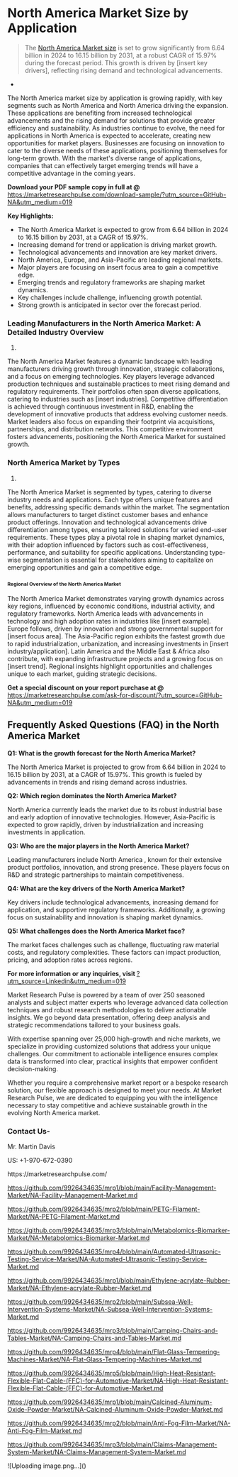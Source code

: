 <h1>North America  Market&nbsp;Size by Application</h1><blockquote><p>The <a href="https://marketresearchpulse.com/download-sample/?utm_source=GitHub-NA&amp;utm_medium=019">North America  Market size</a> is set to grow significantly from 6.64 billion in 2024 to 16.15 billion by 2031, at a robust CAGR of 15.97% during the forecast period. This growth is driven by [insert key drivers], reflecting rising demand and technological advancements.</p></blockquote><ul><li></li></ul><p>The North America  market size by application is growing rapidly, with key segments such as North America  and North America  driving the expansion. These applications are benefiting from increased technological advancements and the rising demand for solutions that provide greater efficiency and sustainability. As industries continue to evolve, the need for applications in North America  is expected to accelerate, creating new opportunities for market players. Businesses are focusing on innovation to cater to the diverse needs of these applications, positioning themselves for long-term growth. With the market's diverse range of applications, companies that can effectively target emerging trends will have a competitive advantage in the coming years.</p><p><strong>Download your PDF sample copy in full at @ </strong><a href="https://marketresearchpulse.com/download-sample/?utm_source=GitHub-NA&amp;utm_medium=019">https://marketresearchpulse.com/download-sample/?utm_source=GitHub-NA&amp;utm_medium=019</a></p><p><strong>Key Highlights: </strong></p><ul><li>The North America  Market is expected to grow from 6.64 billion in 2024 to 16.15 billion by 2031, at a CAGR of 15.97%.</li><li>Increasing demand for trend or application is driving market growth.</li><li>Technological advancements and innovation are key market drivers.</li><li>North America, Europe, and Asia-Pacific are leading regional markets.</li><li>Major players are focusing on insert focus area to gain a competitive edge.</li><li>Emerging trends and regulatory frameworks are shaping market dynamics.</li><li>Key challenges include challenge, influencing growth potential.</li><li>Strong growth is anticipated in sector over the forecast period.</li></ul><h3>Leading Manufacturers in the North America  Market: A Detailed Industry Overview</h3><ol><li></li></ol><div class="flex max-w-full flex-col flex-grow"><div class="min-h-8 text-message flex w-full flex-col items-end gap-2 whitespace-normal break-words [.text-message+&amp;]:mt-5" dir="auto" data-message-author-role="assistant" data-message-id="fd8432e4-4910-450d-b182-61b7bfb0a01f" data-message-model-slug="gpt-4o"><div class="flex w-full flex-col gap-1 empty:hidden first:pt-[3px]"><div class="markdown prose w-full break-words dark:prose-invert light"><p>The North America  Market features a dynamic landscape with leading manufacturers driving growth through innovation, strategic collaborations, and a focus on emerging technologies. Key players leverage advanced production techniques and sustainable practices to meet rising demand and regulatory requirements. Their portfolios often span diverse applications, catering to industries such as [insert industries]. Competitive differentiation is achieved through continuous investment in R&amp;D, enabling the development of innovative products that address evolving customer needs. Market leaders also focus on expanding their footprint via acquisitions, partnerships, and distribution networks. This competitive environment fosters advancements, positioning the North America  Market for sustained growth.</p></div></div></div></div><h3>North America  Market by Types</h3><ol><li></li></ol><div class="flex max-w-full flex-col flex-grow"><div class="min-h-8 text-message flex w-full flex-col items-end gap-2 whitespace-normal break-words [.text-message+&amp;]:mt-5" dir="auto" data-message-author-role="assistant" data-message-id="084470be-0bb7-4664-bddf-5156b4f41249" data-message-model-slug="gpt-4o-mini"><div class="flex w-full flex-col gap-1 empty:hidden first:pt-[3px]"><div class="markdown prose w-full break-words dark:prose-invert light"><p>The North America  Market is segmented by types, catering to diverse industry needs and applications. Each type offers unique features and benefits, addressing specific demands within the market. The segmentation allows manufacturers to target distinct customer bases and enhance product offerings. Innovation and technological advancements drive differentiation among types, ensuring tailored solutions for varied end-user requirements. These types play a pivotal role in shaping market dynamics, with their adoption influenced by factors such as cost-effectiveness, performance, and suitability for specific applications. Understanding type-wise segmentation is essential for stakeholders aiming to capitalize on emerging opportunities and gain a competitive edge.</p></div></div></div></div><h3><span style="font-size: 11px;">Regional Overview of the North America  Market</span></h3><div class="flex max-w-full flex-col flex-grow"><div class="min-h-8 text-message flex w-full flex-col items-end gap-2 whitespace-normal break-words [.text-message+&amp;]:mt-5" dir="auto" data-message-author-role="assistant" data-message-id="e9038762-ce64-4e30-91c9-9bd413514231" data-message-model-slug="gpt-4o-mini"><div class="flex w-full flex-col gap-1 empty:hidden first:pt-[3px]"><div class="markdown prose w-full break-words dark:prose-invert light"><p>The North America  Market demonstrates varying growth dynamics across key regions, influenced by economic conditions, industrial activity, and regulatory frameworks. North America leads with advancements in technology and high adoption rates in industries like [insert example]. Europe follows, driven by innovation and strong governmental support for [insert focus area]. The Asia-Pacific region exhibits the fastest growth due to rapid industrialization, urbanization, and increasing investments in [insert industry/application]. Latin America and the Middle East &amp; Africa also contribute, with expanding infrastructure projects and a growing focus on [insert trend]. Regional insights highlight opportunities and challenges unique to each market, guiding strategic decisions.</p></div></div></div></div><p><strong>Get a special discount on your report purchase at @ </strong><a href="https://marketresearchpulse.com/ask-for-discount/?utm_source=GitHub-NA&amp;utm_medium=019">https://marketresearchpulse.com/ask-for-discount/?utm_source=GitHub-NA&amp;utm_medium=019</a></p><h2>Frequently Asked Questions (FAQ) in the North America  Market</h2><p><strong>Q1: What is the growth forecast for the North America  Market?</strong></p><p>The North America  Market is projected to grow from 6.64 billion in 2024 to 16.15 billion by 2031, at a CAGR of 15.97%. This growth is fueled by advancements in trends and rising demand across industries.</p><p><strong>Q2: Which region dominates the North America  Market?</strong></p><p>North America currently leads the market due to its robust industrial base and early adoption of innovative technologies. However, Asia-Pacific is expected to grow rapidly, driven by industrialization and increasing investments in application.</p><p><strong>Q3: Who are the major players in the North America  Market?</strong></p><p>Leading manufacturers include North America , known for their extensive product portfolios, innovation, and strong presence. These players focus on R&amp;D and strategic partnerships to maintain competitiveness.</p><p><strong>Q4: What are the key drivers of the North America  Market?</strong></p><p>Key drivers include technological advancements, increasing demand for application, and supportive regulatory frameworks. Additionally, a growing focus on sustainability and innovation is shaping market dynamics.</p><p><strong>Q5: What challenges does the North America  Market face?</strong></p><p>The market faces challenges such as challenge, fluctuating raw material costs, and regulatory complexities. These factors can impact production, pricing, and adoption rates across regions.</p><p><strong>For more information or any inquiries, visit&nbsp;</strong><a href="?utm_source=Linkedin&utm_medium=019">?utm_source=Linkedin&utm_medium=019</a></p><p>Market Research Pulse is powered by a team of over 250 seasoned analysts and subject matter experts who leverage advanced data collection techniques and robust research methodologies to deliver actionable insights. We go beyond data presentation, offering deep analysis and strategic recommendations tailored to your business goals.</p><p>With expertise spanning over 25,000 high-growth and niche markets, we specialize in providing customized solutions that address your unique challenges. Our commitment to actionable intelligence ensures complex data is transformed into clear, practical insights that empower confident decision-making.</p><p>Whether you require a comprehensive market report or a bespoke research solution, our flexible approach is designed to meet your needs. At Market Research Pulse, we are dedicated to equipping you with the intelligence necessary to stay competitive and achieve sustainable growth in the evolving North America  market.</p><h3><strong>Contact Us-</strong></h3><p>Mr. Martin Davis</p><p>US: +1-970-672-0390</p><p>https://marketresearchpulse.com/</p><p><a href="https://github.com/9926434635/mrp1/blob/main/Facility-Management-Market/NA-Facility-Management-Market.md">https://github.com/9926434635/mrp1/blob/main/Facility-Management-Market/NA-Facility-Management-Market.md</a></p><p><a href="https://github.com/9926434635/mrp2/blob/main/PETG-Filament-Market/NA-PETG-Filament-Market.md">https://github.com/9926434635/mrp2/blob/main/PETG-Filament-Market/NA-PETG-Filament-Market.md</a></p><p><a href="https://github.com/9926434635/mrp3/blob/main/Metabolomics-Biomarker-Market/NA-Metabolomics-Biomarker-Market.md">https://github.com/9926434635/mrp3/blob/main/Metabolomics-Biomarker-Market/NA-Metabolomics-Biomarker-Market.md</a></p><p><a href="https://github.com/9926434635/mrp4/blob/main/Automated-Ultrasonic-Testing-Service-Market/NA-Automated-Ultrasonic-Testing-Service-Market.md">https://github.com/9926434635/mrp4/blob/main/Automated-Ultrasonic-Testing-Service-Market/NA-Automated-Ultrasonic-Testing-Service-Market.md</a></p><p><a href="https://github.com/9926434635/mrp1/blob/main/Ethylene-acrylate-Rubber-Market/NA-Ethylene-acrylate-Rubber-Market.md">https://github.com/9926434635/mrp1/blob/main/Ethylene-acrylate-Rubber-Market/NA-Ethylene-acrylate-Rubber-Market.md</a></p><p><a href="https://github.com/9926434635/mrp2/blob/main/Subsea-Well-Intervention-Systems-Market/NA-Subsea-Well-Intervention-Systems-Market.md">https://github.com/9926434635/mrp2/blob/main/Subsea-Well-Intervention-Systems-Market/NA-Subsea-Well-Intervention-Systems-Market.md</a></p><p><a href="https://github.com/9926434635/mrp3/blob/main/Camping-Chairs-and-Tables-Market/NA-Camping-Chairs-and-Tables-Market.md">https://github.com/9926434635/mrp3/blob/main/Camping-Chairs-and-Tables-Market/NA-Camping-Chairs-and-Tables-Market.md</a></p><p><a href="https://github.com/9926434635/mrp4/blob/main/Flat-Glass-Tempering-Machines-Market/NA-Flat-Glass-Tempering-Machines-Market.md">https://github.com/9926434635/mrp4/blob/main/Flat-Glass-Tempering-Machines-Market/NA-Flat-Glass-Tempering-Machines-Market.md</a></p><p><a href="https://github.com/9926434635/mrp5/blob/main/High-Heat-Resistant-Flexible-Flat-Cable-(FFC)-for-Automotive-Market/NA-High-Heat-Resistant-Flexible-Flat-Cable-(FFC)-for-Automotive-Market.md">https://github.com/9926434635/mrp5/blob/main/High-Heat-Resistant-Flexible-Flat-Cable-(FFC)-for-Automotive-Market/NA-High-Heat-Resistant-Flexible-Flat-Cable-(FFC)-for-Automotive-Market.md</a></p><p><a href="https://github.com/9926434635/mrp1/blob/main/Calcined-Aluminum-Oxide-Powder-Market/NA-Calcined-Aluminum-Oxide-Powder-Market.md">https://github.com/9926434635/mrp1/blob/main/Calcined-Aluminum-Oxide-Powder-Market/NA-Calcined-Aluminum-Oxide-Powder-Market.md</a></p><p><a href="https://github.com/9926434635/mrp2/blob/main/Anti-Fog-Film-Market/NA-Anti-Fog-Film-Market.md">https://github.com/9926434635/mrp2/blob/main/Anti-Fog-Film-Market/NA-Anti-Fog-Film-Market.md</a></p><p><a href="https://github.com/9926434635/mrp3/blob/main/Claims-Management-System-Market/NA-Claims-Management-System-Market.md">https://github.com/9926434635/mrp3/blob/main/Claims-Management-System-Market/NA-Claims-Management-System-Market.md</a></p>
![Uploading image.png…]()
